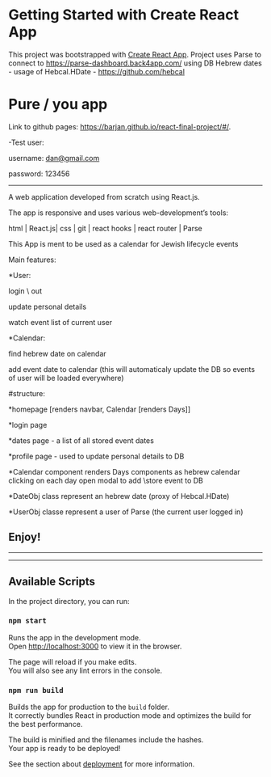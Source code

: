 # Getting Started with Create React App

This project was bootstrapped with [Create React App](https://github.com/facebook/create-react-app).
Project uses Parse to connect to https://parse-dashboard.back4app.com/ using DB
Hebrew dates - usage of Hebcal.HDate - https://github.com/hebcal

# Pure / you app

Link to github pages: https://barjan.github.io/react-final-project/#/.

-Test user:

username: dan@gmail.com

password: 123456

-----------

A web application developed from scratch using React.js.

The app is responsive and uses various web-development’s tools:

html | React.js| css | git | react hooks | react router | Parse

This App is ment to be used as a calendar for Jewish lifecycle events

Main features:

*User:

login \ out

update personal details

watch event list of current user

*Calendar:

find hebrew date on calendar

add event date to calendar (this will automaticaly update the DB so events of user will be loaded everywhere)



#structure:

*homepage  [renders navbar, Calendar [renders Days]]

*login page

*dates page - a list of all stored event dates

*profile page - used to update personal details to DB

*Calendar component renders Days components as hebrew calendar
clicking on each day open modal to add \store event to DB

*DateObj class represent an hebrew date (proxy of Hebcal.HDate)

*UserObj classe represent a user of Parse (the current user logged in)

##  Enjoy!

-----------
-----------

## Available Scripts

In the project directory, you can run:

### `npm start`

Runs the app in the development mode.\
Open [http://localhost:3000](http://localhost:3000) to view it in the browser.

The page will reload if you make edits.\
You will also see any lint errors in the console.

### `npm run build`

Builds the app for production to the `build` folder.\
It correctly bundles React in production mode and optimizes the build for the best performance.

The build is minified and the filenames include the hashes.\
Your app is ready to be deployed!

See the section about [deployment](https://facebook.github.io/create-react-app/docs/deployment) for more information.
